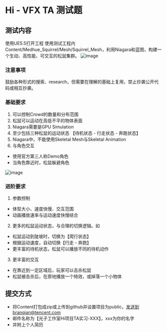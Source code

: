 # Hi - VFX TA 测试题
## 测试内容
使用UE5.5打开工程
使用测试工程内Content/Medhue_Squirrel/Mesh/Squirrel_Mesh，利用Niagara和蓝图，构建一个生动、高性能、可交互的松鼠集群。
![image](https://github.com/user-attachments/assets/aca83a29-0746-4b07-b7f4-da5bc4d174d1)

### 注意事项
鼓励各种形式的搜索、research，但需要在理解的基础上复用，禁止抄袭公开代码或相互抄袭。

### 基础要求
1. 可以控制Crowd的数量和分布范围
2. 松鼠可以运动在高低不平的物体表面
3. Niagara需要是GPU Simulation
4. 至少包括三种松鼠的运动状态 【待机状态 - 行走状态 - 奔跑状态】 
5. Niagara中，不能使用Skeletal Mesh与Skeletal Animation
6. 与角色交互
- 使用官方第三人称Demo角色
- 当角色靠近时，松鼠躲避角色

![image](https://github.com/user-attachments/assets/a0d4937c-6912-4ded-89f7-c02e25a6002c)


### 进阶要求	
1. 参数控制
  - 体型大小、速度快慢、交互范围
  - 动画播放速率与运动速度快慢结合
2. 更多的松鼠运动状态，与合理的切换逻辑。如
- 松鼠运动到陡坡时，切换为【爬行状态】
- 根据运动速度，自动切换【行走 - 奔跑】
- 更丰富的待机状态，松鼠可以播放不同的待机动作
3. 更丰富的交互
- 在靠近到一定区域后，玩家可以击杀松鼠
- 松鼠被击杀后，在原地播放一个特效，或掉落一个小物体


## 提交方式
- 将Content打包成zip或上传到github并设置项目为public，发送到branqian@tencent.com
- 邮件名称为【光子工作室Hi项目TA实习-XXX】，xxx为你的名字
- 并附上个人简历
